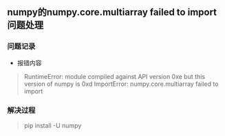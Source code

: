 ## **numpy的numpy.core.multiarray failed to import问题处理**

### 问题记录

- 报错内容

> RuntimeError: module compiled against API version 0xe but this version of numpy is 0xd
> ImportError: numpy.core.multiarray failed to import

### 解决过程

> pip install -U numpy